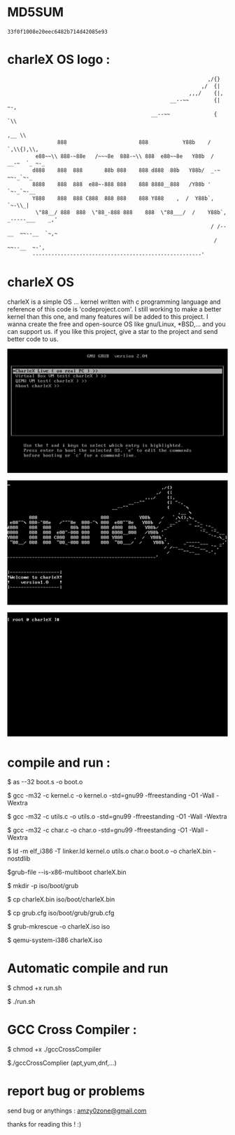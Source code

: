 # MD5SUM 
    
    33f0f1008e20eec6482b714d42085e93


# charleX OS logo :

                                                                    ,/{}
                                                                  ,/  {|
                                                              ,,,/    {|,
                                                        __--~~        {| ~-,
                                                  __--~~              {     `\\
                                                                          ,__ \\
                    888                       888           Y88b    /   `,\\{),\\,
             e88~~\\ 888-~88e   /~~~8e  888-~\\ 888  e88~~8e   Y88b  /   __-~  `_ ~-_
            d888    888  888       88b 888    888 d888  88b   Y88b/  _-~        ~~-_`~-_
            8888    888  888  e88~-888 888    888 8888__888   /Y88b '             `~-_`~-__
            Y888    888  888 C888  888 888    888 Y888    ,  /  Y88b`,                `~-\\_|
             \"88__/ 888  888  \"88_-888 888    888  \"88___/  /    Y88b`,     _-----___    _,'
                                                                     / /--__  ~~--__  `~,~
                                                                      /     ~~--__  ~-',
            ------------------------------------------------------'



# charleX OS

charleX is a simple OS ... kernel written with c programming language and reference of this code is 'codeproject.com'.
I still working to make a better kernel than this one, and many features will be added to this project.
I wanna create the free and open-source OS like gnu/Linux, *BSD,... and you can support us. if you like this project, give a star to the project and send better code to us.


![screenshots](screenshots/charleXGrub.png)

![screenshots](screenshots/charleXLoadingAndLogo.png)

![screenshots](screenshots/charleXPrompt.png)


# compile and run :

$ as --32 boot.s -o boot.o

$ gcc -m32 -c kernel.c -o kernel.o -std=gnu99 -ffreestanding -O1 -Wall -Wextra

$ gcc -m32 -c utils.c -o utils.o -std=gnu99 -ffreestanding -O1 -Wall -Wextra

$ gcc -m32 -c char.c -o char.o -std=gnu99 -ffreestanding -O1 -Wall -Wextra

$ ld -m elf_i386 -T linker.ld kernel.o utils.o char.o boot.o -o charleX.bin -nostdlib

$grub-file --is-x86-multiboot charleX.bin

$ mkdir -p iso/boot/grub

$ cp charleX.bin iso/boot/charleX.bin

$ cp grub.cfg iso/boot/grub/grub.cfg

$ grub-mkrescue -o charleX.iso iso

$ qemu-system-i386 charleX.iso

# Automatic compile and run

$ chmod +x run.sh

$ ./run.sh


# GCC Cross Compiler :

$ chmod +x ./gccCrossCompiler

$./gccCrossComplier (apt,yum,dnf,...)

# report bug or problems

send bug or anythings : amzy0zone@gmail.com

thanks for reading this ! :)
